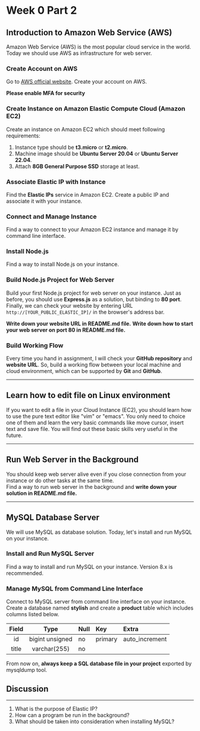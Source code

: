 # Week 0 Part 2

## Introduction to Amazon Web Service (AWS)

Amazon Web Service (AWS) is the most popular cloud service in the world. Today we should use AWS as infrastructure for web server.

### Create Account on AWS

Go to [AWS official website](https://aws.amazon.com/). Create your account on AWS.

**Please enable MFA for security**

### Create Instance on Amazon Elastic Compute Cloud (Amazon EC2)

Create an instance on Amazon EC2 which should meet following requirements:

1. Instance type should be **t3.micro** or **t2.micro**.
2. Machine image should be **Ubuntu Server 20.04** or **Ubuntu Server 22.04**.
3. Attach **8GB General Purpose SSD** storage at least.

### Associate Elastic IP with Instance

Find the **Elastic IPs** service in Amazon EC2. Create a public IP and associate it with your instance.

### Connect and Manage Instance

Find a way to connect to your Amazon EC2 instance and manage it by command line interface.

### Install Node.js

Find a way to install Node.js on your instance.

### Build Node.js Project for Web Server

Build your first Node.js project for web server on your instance. Just as before, you should use **Express.js** as a solution, but binding to **80 port**. Finally, we can check your website by entering URL `http://[YOUR_PUBLIC_ELASTIC_IP]/` in the browser's address bar.

**Write down your website URL in README.md file.**
**Write down how to start your web server on port 80 in README.md file.**

### Build Working Flow

Every time you hand in assignment, I will check your **GitHub repository** and **website URL**. So, build a working flow between your local machine and cloud environment, which can be supported by **Git** and **GitHub**.

---

## Learn how to edit file on Linux environment

If you want to edit a file in your Cloud Instance (EC2), you should learn how to use the pure text editor like "vim" or "emacs". You only need to choice one of them and learn the very basic commands like move cursor, insert text and save file. You will find out these basic skills very useful in the future.

---

## Run Web Server in the Background

You should keep web server alive even if you close connection from your instance or do other tasks at the same time.  
Find a way to run web server in the background and **write down your solution in README.md file.**

---

## MySQL Database Server

We will use MySQL as database solution. Today, let's install and run MySQL on your instance.

### Install and Run MySQL Server

Find a way to install and run MySQL on your instance. Version 8.x is recommended.

### Manage MySQL from Command Line Interface

Connect to MySQL server from command line interface on your instance. Create a database named **stylish** and create a **product** table which includes columns listed below.

| Field |      Type       | Null | Key     | Extra          |
| :---: | :-------------: | :--- | :------ | :------------- |
|  id   | bigint unsigned | no   | primary | auto_increment |
| title |  varchar(255)   | no   |         |                |

From now on, **always keep a SQL database file in your project** exported by mysqldump tool.

## Discussion
----
1. What is the purpose of Elastic IP?
2. How can a program be run in the background?
3. What should be taken into consideration when installing MySQL?